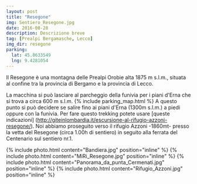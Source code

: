 ```yaml
---
layout: post
title: "Resegone"
img: Sentiero_Resegone.jpg
date: 2016-08-28
description: Descrizione breve
tag: [Prealpi Bergamasche, Lecco]
img_dir: resegone
parking:
  lat: 45.8633549
  lng: 9.4281054
---
```


Il Resegone è una montagna delle Prealpi Orobie alta 1875 m s.l.m., situata al confine tra la provincia di Bergamo e la provincia di Lecco.

La macchina si può lasciare al parcheggio della funivia per i piani d'Erna che si trova a circa 600 m s.l.m.
{% include parking_map.html %}
A questo punto si può decidere se salire fino ai piani d'Erna (1300m s.l.m.) a piedi oppure con la funivia.
Per fare questo trekking potete usare [queste indicazioni] (http://giteinlombardia.it/escursione-al-rifugio-azzoni-resegone/).
Noi abbiamo proseguito verso il rifugio Azzoni -1860mt- presso la vetta del Resegone (circa 1.00h di sentiero) in seguito alla ferrata del Centenario sul sentiero nr.1.

<div>
{% include photo.html content="Bandiera.jpg" position="inline" %}
{% include photo.html content="MiRi_Resegone.jpg" position="inline" %}
{% include photo.html content="Panorama_da_punta_Cermenati.jpg" position="inline" %}
{% include photo.html content="Rifugio_Azzoni.jpg" position="inline" %}
</div>
